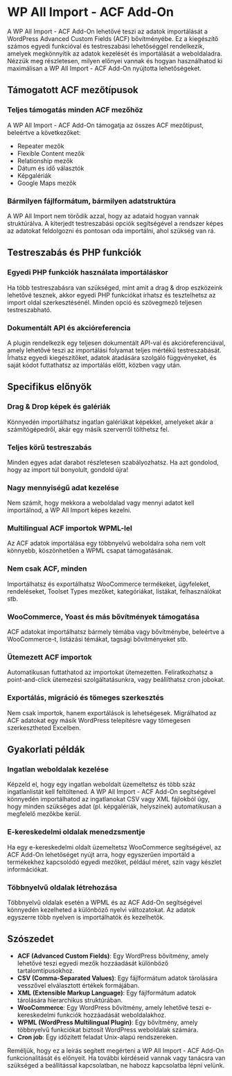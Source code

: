# WP All Import - ACF Add-On

A WP All Import - ACF Add-On lehetővé teszi az adatok importálását a WordPress Advanced Custom Fields (ACF) bővítményébe. Ez a kiegészítő számos egyedi funkcióval és testreszabási lehetőséggel rendelkezik, amelyek megkönnyítik az adatok kezelését és importálását a weboldaladra. Nézzük meg részletesen, milyen előnyei vannak és hogyan használhatod ki maximálisan a WP All Import - ACF Add-On nyújtotta lehetőségeket.

## Támogatott ACF mezőtípusok

### Teljes támogatás minden ACF mezőhöz
A WP All Import - ACF Add-On támogatja az összes ACF mezőtípust, beleértve a következőket:
- Repeater mezők
- Flexible Content mezők
- Relationship mezők
- Dátum és idő választók
- Képgalériák
- Google Maps mezők

### Bármilyen fájlformátum, bármilyen adatstruktúra
A WP All Import nem törődik azzal, hogy az adataid hogyan vannak struktúrálva. A kiterjedt testreszabási opciók segítségével a rendszer képes az adatokat feldolgozni és pontosan oda importálni, ahol szükség van rá.

## Testreszabás és PHP funkciók

### Egyedi PHP funkciók használata importáláskor
Ha több testreszabásra van szükséged, mint amit a drag & drop eszközeink lehetővé tesznek, akkor egyedi PHP funkciókat írhatsz és tesztelhetsz az import oldal szerkesztésénél. Minden opció és szövegmező teljesen testreszabható.

### Dokumentált API és akcióreferencia
A plugin rendelkezik egy teljesen dokumentált API-val és akcióreferenciával, amely lehetővé teszi az importálási folyamat teljes mértékű testreszabását. Írhatsz egyedi kiegészítőket, adatok átadására szolgáló függvényeket, és saját kódot futtathatsz az importálás előtt, közben vagy után.

## Specifikus előnyök

### Drag & Drop képek és galériák
Könnyedén importálhatsz ingatlan galériákat képekkel, amelyeket akár a számítógépedről, akár egy másik szerverről tölthetsz fel.

### Teljes körű testreszabás
Minden egyes adat darabot részletesen szabályozhatsz. Ha azt gondolod, hogy az import túl bonyolult, gondold újra!

### Nagy mennyiségű adat kezelése
Nem számít, hogy mekkora a weboldalad vagy mennyi adatot kell importálnod, a WP All Import képes kezelni.

### Multilingual ACF importok WPML-lel
Az ACF adatok importálása egy többnyelvű weboldalra soha nem volt könnyebb, köszönhetően a WPML csapat támogatásának.

### Nem csak ACF, minden
Importálhatsz és exportálhatsz WooCommerce termékeket, ügyfeleket, rendeléseket, Toolset Types mezőket, kategóriákat, listákat, felhasználókat stb.

### WooCommerce, Yoast és más bővítmények támogatása
ACF adatokat importálhatsz bármely témába vagy bővítménybe, beleértve a WooCommerce-t, listázási témákat, tagsági bővítményeket stb.

### Ütemezett ACF importok
Automatikusan futtathatod az importokat ütemezetten. Feliratkozhatsz a point-and-click ütemezési szolgáltatásunkra, vagy beállíthatsz cron jobokat.

### Exportálás, migráció és tömeges szerkesztés
Nem csak importok, hanem exportálások is lehetségesek. Migrálhatod az ACF adatokat egy másik WordPress telepítésre vagy tömegesen szerkesztheted Excelben.

## Gyakorlati példák

### Ingatlan weboldalak kezelése
Képzeld el, hogy egy ingatlan weboldalt üzemeltetsz és több száz ingatlanlistát kell feltöltened. A WP All Import - ACF Add-On segítségével könnyedén importálhatod az ingatlanokat CSV vagy XML fájlokból úgy, hogy minden szükséges adat (pl. képgalériák, helyszínek) automatikusan a megfelelő mezőkbe kerül.

### E-kereskedelmi oldalak menedzsmentje
Ha egy e-kereskedelmi oldalt üzemeltetsz WooCommerce segítségével, az ACF Add-On lehetőséget nyújt arra, hogy egyszerűen importáld a termékekhez kapcsolódó egyedi mezőket, például méret, szín vagy készlet információkat.

### Többnyelvű oldalak létrehozása
Többnyelvű oldalak esetén a WPML és az ACF Add-On segítségével könnyedén kezelheted a különböző nyelvi változatokat. Az adatok egyszerre több nyelven is importálhatók és kezelhetők.

## Szószedet

- **ACF (Advanced Custom Fields)**: Egy WordPress bővítmény, amely lehetővé teszi egyedi mezők hozzáadását különböző tartalomtípusokhoz.
- **CSV (Comma-Separated Values)**: Egy fájlformátum adatok tárolására vesszővel elválasztott értékek formájában.
- **XML (Extensible Markup Language)**: Egy fájlformátum adatok tárolására hierarchikus struktúrában.
- **WooCommerce**: Egy WordPress bővítmény, amely lehetővé teszi e-kereskedelmi funkciók hozzáadását weboldalakhoz.
- **WPML (WordPress Multilingual Plugin)**: Egy bővítmény, amely többnyelvű funkciókat biztosít WordPress weboldalak számára.
- **Cron job**: Egy időzített feladat Unix-alapú rendszereken.

Reméljük, hogy ez a leírás segített megérteni a WP All Import - ACF Add-On funkcionalitását és előnyeit. Ha további kérdéseid vannak vagy tanácsra van szükséged a beállítással kapcsolatban, ne habozz kapcsolatba lépni velünk.
